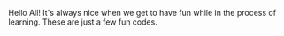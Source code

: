 Hello All!
It's always nice when we get to have fun while in the process of learning. These are just a few fun codes.

